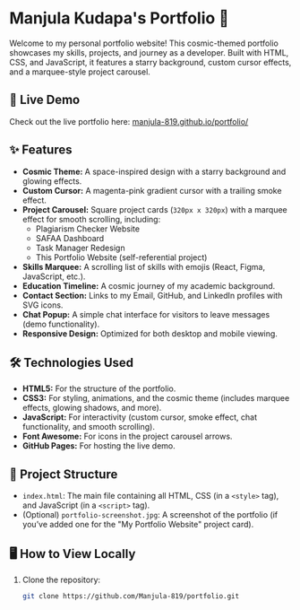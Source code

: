 # Manjula Kudapa's Portfolio 🌌

Welcome to my personal portfolio website! This cosmic-themed portfolio showcases my skills, projects, and journey as a developer. Built with HTML, CSS, and JavaScript, it features a starry background, custom cursor effects, and a marquee-style project carousel.

## 🚀 Live Demo
Check out the live portfolio here: [manjula-819.github.io/portfolio/](https://manjula-819.github.io/portfolio/)

## ✨ Features
- **Cosmic Theme:** A space-inspired design with a starry background and glowing effects.
- **Custom Cursor:** A magenta-pink gradient cursor with a trailing smoke effect.
- **Project Carousel:** Square project cards (`320px x 320px`) with a marquee effect for smooth scrolling, including:
  - Plagiarism Checker Website
  - SAFAA Dashboard
  - Task Manager Redesign
  - This Portfolio Website (self-referential project)
- **Skills Marquee:** A scrolling list of skills with emojis (React, Figma, JavaScript, etc.).
- **Education Timeline:** A cosmic journey of my academic background.
- **Contact Section:** Links to my Email, GitHub, and LinkedIn profiles with SVG icons.
- **Chat Popup:** A simple chat interface for visitors to leave messages (demo functionality).
- **Responsive Design:** Optimized for both desktop and mobile viewing.

## 🛠️ Technologies Used
- **HTML5:** For the structure of the portfolio.
- **CSS3:** For styling, animations, and the cosmic theme (includes marquee effects, glowing shadows, and more).
- **JavaScript:** For interactivity (custom cursor, smoke effect, chat functionality, and smooth scrolling).
- **Font Awesome:** For icons in the project carousel arrows.
- **GitHub Pages:** For hosting the live demo.

## 📂 Project Structure
- `index.html`: The main file containing all HTML, CSS (in a `<style>` tag), and JavaScript (in a `<script>` tag).
- (Optional) `portfolio-screenshot.jpg`: A screenshot of the portfolio (if you’ve added one for the "My Portfolio Website" project card).

## 🖥️ How to View Locally
1. Clone the repository:
   ```bash
   git clone https://github.com/Manjula-819/portfolio.git
